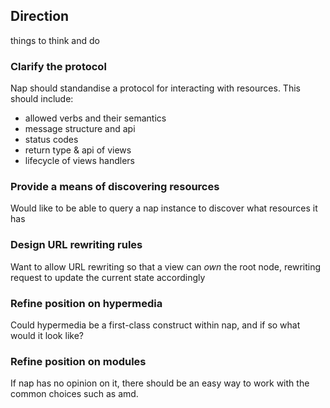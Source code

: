 Direction
---------

things to think and do

### Clarify the protocol

Nap should standandise a protocol for interacting with resources.  This should
include:

* allowed verbs and their semantics
* message structure and api
* status codes
* return type & api of views
* lifecycle of views handlers

### Provide a means of discovering resources

Would like to be able to query a nap instance to discover what resources it has

### Design URL rewriting rules

Want to allow URL rewriting so that a view can *own* the root node, rewriting
request to update the current state accordingly

### Refine position on hypermedia

Could hypermedia be a first-class construct within nap, and if so what would it
look like?

### Refine position on modules

If nap has no opinion on it, there should be an easy way to work with the 
common choices such as amd.


